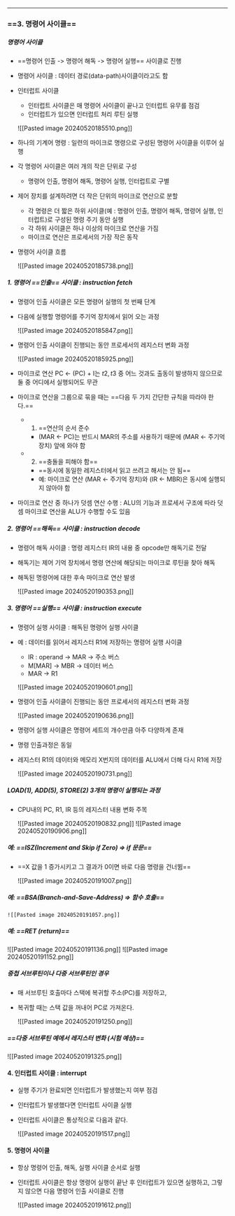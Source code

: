 
---
### ==3. 명령어 사이클==
##### 명령어 사이클
- ==명령어 인출 -> 명령어 해독 -> 명령어 실행== 사이클로 진행
- 명령어 사이클 : 데이터 경로(data-path)사이클이라고도 함
- 인터럽트 사이클
	- 인터럽트 사이클은 매 명령어 사이클이 끝나고 인터럽트 유무를 점검
	- 인터럽트가 있으면 인터럽트 처리 루틴 실행
	
	![[Pasted image 20240520185510.png]]
- 하나의 기계어 명령 : 일련의 마이크로 명령으로 구성된 명령어 사이클을 이루어 실행
- 각 명령어 사이클은 여러 개의 작은 단위로 구성
	- 명령어 인출, 명령어 해독, 명령어 실행, 인터럽트로 구별
- 제어 장치를 설계하려면 더 작은 단위의 마이크로 연산으로 분할
	- 각 명령은 더 짧은 하위 사이클(예 : 명령어 인출, 명령어 해독, 명령어 실행, 인터럽트)로 구성된 명령 주기 동안 실행
	- 각 하위 사이클은 하나 이상의 마이크로 연산을 가짐
	- 마이크로 연산은 프로세서의 가장 작은 동작
- 명령어 사이클 흐름

	![[Pasted image 20240520185738.png]]

##### 1. 명령어 ==인출== 사이클 : instruction fetch
- 명령어 인출 사이클은 모든 명령어 실행의 첫 번째 단계
- 다음에 실행할 명령어를 주기억 장치에서 읽어 오는 과정

	![[Pasted image 20240520185847.png]]
- 명령어 인출 사이클이 진행되는 동안 프로세서의 레지스터 변화 과정

	![[Pasted image 20240520185925.png]]
- 마이크로 연산 PC <- (PC) + I는 $t2,t3$ 중 어느 것과도 출동이 발생하지 않으므로 둘 중 어디에서 실행되어도 무관
- 마이크로 연산을 그룹으로 묶을 때는 ==다음 두 가지 간단한 규칙을 따라야 한다.==
	- 1. ==연산의 순서 준수
		- (MAR <- PC)는 반드시 MAR의 주소를 사용하기 때문에 (MAR <- 주기억 장치) 앞에 와야 함
	- 2. ==충돌을 피해야 함==
		- ==동시에 동일한 레지스터에서 읽고 쓰려고 해서는 안 됨==
		- 예: 마이크로 연산 (MAR <- 주기억 장치)와 (IR <- MBR)은 동시에 실행되지 않아야 함
- 마이크로 연산 중 하나가 덧셈 연산 수행 : ALU의 기능과 프로세서 구조에 따라 덧셈 마이크로 연산을 ALU가 수행할 수도 있음

##### 2. 명령어 ==해독== 사이클 : instruction decode
- 명령어 해독 사이클 : 명령 레지스터 IR의 내용 중 opcode만 해독기로 전달
- 해독기는 제어 기억 장치에서 명령 연산에 해당되는 마이크로 루틴을 찾아 해독
- 해독된 명령어에 대한 후속 마이크로 연산 발생

	![[Pasted image 20240520190353.png]]

##### 3. 명령어 ==실행== 사이클 : instruction execute
- 명령어 실행 사이클 : 해독된 명령어 실행 사이클
- 예 : 데이터를 읽어서 레지스터 R1에 저장하는 명령어 실행 사이클
	- IR : operand -> MAR -> 주소 버스
	- M\[MAR] -> MBR -> 데이터 버스
	- MAR -> R1

	![[Pasted image 20240520190601.png]]
- 명령어 인출 사이클이 진행되는 동안 프로세서의 레지스터 변화 과정

	![[Pasted image 20240520190636.png]]
- 명령어 실행 사이클은 명령어 세트의 개수만큼 아주 다양하게 존재
- 명령 인출과정은 동일
- 레지스터 R1의 데이터와 메모리 X번지의 데이터를 ALU에서 더해 다시 R1에 저장

	![[Pasted image 20240520190731.png]]

##### LOAD(1), ADD(5), STORE(2) 3개의 명령이 실행되는 과정
- CPU내의 PC, R1, IR 등의 레지스터 내용 변화 주목

	![[Pasted image 20240520190832.png]]
	![[Pasted image 20240520190906.png]]

##### 예: ==ISZ(Increment and Skip if Zero) => if 문문==
- ==X 값을 1 증가시키고 그 결과가 0이면 바로 다음 명령을 건너뜀==

	![[Pasted image 20240520191007.png]]

##### 예: ==BSA(Branch-and-Save-Address) => 함수 호출==

	![[Pasted image 20240520191057.png]]

##### 예: ==RET (return)==

![[Pasted image 20240520191136.png]]
![[Pasted image 20240520191152.png]]

##### 중첩 서브루틴이나 다중 서브루틴인 경우
- 매 서브루틴 호출마다 스택에 복귀할 주소(PC)를 저장하고,
- 복귀할 때는 스택 값을 꺼내어 PC로 가져온다.

	![[Pasted image 20240520191250.png]]

##### ==다중 서브루틴 예에서 레지스터 변화 (시험 예상)==

![[Pasted image 20240520191325.png]]

#### 4. 인터럽트 사이클 : interrupt
- 실행 주기가 완료되면 인터럽트가 발생했는지 여부 점검
- 인터럽트가 발생했다면 인터럽트 사이클 실행
- 인터럽트 사이클은 통상적으로 다음과 같다.

	![[Pasted image 20240520191517.png]]

#### 5. 명령어 사이클
- 항상 명령어 인출, 해독, 실행 사이클 순서로 실행
- 인터럽트 사이클은 항상 명령어 실행이 끝난 후 인터럽트가 있으면 실행하고, 그렇지 않으면 다음 명령어 인출 사이클로 진행

	![[Pasted image 20240520191612.png]]

